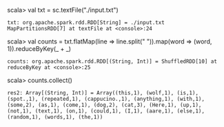 scala> val txt = sc.textFile("./input.txt")
```shell
txt: org.apache.spark.rdd.RDD[String] = ./input.txt MapPartitionsRDD[7] at textFile at <console>:24
```

scala> val counts = txt.flatMap(line => line.split(" ")).map(word => (word, 1)).reduceByKey(_ + _)
```shell
counts: org.apache.spark.rdd.RDD[(String, Int)] = ShuffledRDD[10] at reduceByKey at <console>:25
```

scala> counts.collect()
```shell
res2: Array[(String, Int)] = Array((this,1), (wolf,1), (is,1), (spot.,1), (repeated,1), (cappucino.,1), (anything,1), (with,1), (some,2), (as,1), (come,1), (dog,2), (cat,3), (Here,1), (up,1), (not,1), (text,1), (on,1), (could,1), (I,1), (aare,1), (else,1), (random,1), (words,1), (the,1))
```
